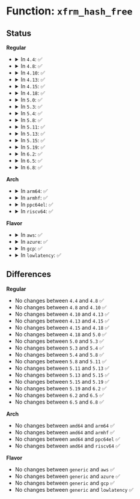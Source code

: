 # Function: <code>xfrm_hash_free</code>

## Status
<b>Regular</b>
<ul>
<li>
<details>
<summary>In <code>4.4</code>: ✅</summary>

```c
void xfrm_hash_free(struct hlist_head *n, unsigned int sz);
```

**Collision:** Unique Global

**Inline:** No

**Transformation:** False

**Instances:**

```
In net/xfrm/xfrm_hash.c (ffffffff817bb590)
Location: net/xfrm/xfrm_hash.c:31
Inline: False
Direct callers:
  - net/xfrm/xfrm_policy.c:xfrm_hash_resize
  - net/xfrm/xfrm_policy.c:xfrm_hash_resize
  - net/xfrm/xfrm_policy.c:xfrm_policy_fini
  - net/xfrm/xfrm_policy.c:xfrm_policy_fini
  - net/xfrm/xfrm_state.c:xfrm_hash_resize
  - net/xfrm/xfrm_state.c:xfrm_hash_resize
  - net/xfrm/xfrm_state.c:xfrm_hash_resize
  - net/xfrm/xfrm_state.c:xfrm_hash_resize
  - net/xfrm/xfrm_state.c:xfrm_hash_resize
  - net/xfrm/xfrm_state.c:xfrm_hash_resize
  - net/xfrm/xfrm_state.c:xfrm_state_init
  - net/xfrm/xfrm_state.c:xfrm_state_init
  - net/xfrm/xfrm_state.c:xfrm_state_fini
  - net/xfrm/xfrm_state.c:xfrm_state_fini
  - net/xfrm/xfrm_state.c:xfrm_state_fini
  - net/xfrm/xfrm_state.c:xfrm_state_fini
```
**Symbols:**

```
ffffffff817bb590-ffffffff817bb5d6: xfrm_hash_free (STB_GLOBAL)
```
</details>
</li>
<li>
<details>
<summary>In <code>4.8</code>: ✅</summary>

```c
void xfrm_hash_free(struct hlist_head *n, unsigned int sz);
```

**Collision:** Unique Global

**Inline:** No

**Transformation:** False

**Instances:**

```
In net/xfrm/xfrm_hash.c (ffffffff818284b0)
Location: net/xfrm/xfrm_hash.c:31
Inline: False
Direct callers:
  - net/xfrm/xfrm_policy.c:xfrm_policy_fini
  - net/xfrm/xfrm_policy.c:xfrm_policy_fini
  - net/xfrm/xfrm_policy.c:xfrm_hash_resize
  - net/xfrm/xfrm_policy.c:xfrm_hash_resize
  - net/xfrm/xfrm_state.c:xfrm_state_fini
  - net/xfrm/xfrm_state.c:xfrm_state_fini
  - net/xfrm/xfrm_state.c:xfrm_state_fini
  - net/xfrm/xfrm_state.c:xfrm_state_fini
  - net/xfrm/xfrm_state.c:xfrm_state_init
  - net/xfrm/xfrm_state.c:xfrm_state_init
  - net/xfrm/xfrm_state.c:xfrm_hash_resize
  - net/xfrm/xfrm_state.c:xfrm_hash_resize
  - net/xfrm/xfrm_state.c:xfrm_hash_resize
  - net/xfrm/xfrm_state.c:xfrm_hash_resize
  - net/xfrm/xfrm_state.c:xfrm_hash_resize
  - net/xfrm/xfrm_state.c:xfrm_hash_resize
```
**Symbols:**

```
ffffffff818284b0-ffffffff818284f6: xfrm_hash_free (STB_GLOBAL)
```
</details>
</li>
<li>
<details>
<summary>In <code>4.10</code>: ✅</summary>

```c
void xfrm_hash_free(struct hlist_head *n, unsigned int sz);
```

**Collision:** Unique Global

**Inline:** No

**Transformation:** False

**Instances:**

```
In net/xfrm/xfrm_hash.c (ffffffff81859e90)
Location: net/xfrm/xfrm_hash.c:31
Inline: False
Direct callers:
  - net/xfrm/xfrm_policy.c:xfrm_policy_fini
  - net/xfrm/xfrm_policy.c:xfrm_policy_fini
  - net/xfrm/xfrm_policy.c:xfrm_hash_resize
  - net/xfrm/xfrm_policy.c:xfrm_hash_resize
  - net/xfrm/xfrm_state.c:xfrm_state_fini
  - net/xfrm/xfrm_state.c:xfrm_state_fini
  - net/xfrm/xfrm_state.c:xfrm_state_fini
  - net/xfrm/xfrm_state.c:xfrm_state_fini
  - net/xfrm/xfrm_state.c:xfrm_state_init
  - net/xfrm/xfrm_state.c:xfrm_state_init
  - net/xfrm/xfrm_state.c:xfrm_hash_resize
  - net/xfrm/xfrm_state.c:xfrm_hash_resize
  - net/xfrm/xfrm_state.c:xfrm_hash_resize
  - net/xfrm/xfrm_state.c:xfrm_hash_resize
  - net/xfrm/xfrm_state.c:xfrm_hash_resize
  - net/xfrm/xfrm_state.c:xfrm_hash_resize
```
**Symbols:**

```
ffffffff81859e90-ffffffff81859ed6: xfrm_hash_free (STB_GLOBAL)
```
</details>
</li>
<li>
<details>
<summary>In <code>4.13</code>: ✅</summary>

```c
void xfrm_hash_free(struct hlist_head *n, unsigned int sz);
```

**Collision:** Unique Global

**Inline:** No

**Transformation:** False

**Instances:**

```
In net/xfrm/xfrm_hash.c (ffffffff8187dc40)
Location: net/xfrm/xfrm_hash.c:31
Inline: False
Direct callers:
  - net/xfrm/xfrm_policy.c:xfrm_policy_fini
  - net/xfrm/xfrm_policy.c:xfrm_policy_fini
  - net/xfrm/xfrm_policy.c:xfrm_policy_fini
  - net/xfrm/xfrm_policy.c:xfrm_hash_resize
  - net/xfrm/xfrm_policy.c:xfrm_hash_resize
  - net/xfrm/xfrm_state.c:xfrm_state_fini
  - net/xfrm/xfrm_state.c:xfrm_state_fini
  - net/xfrm/xfrm_state.c:xfrm_state_fini
  - net/xfrm/xfrm_state.c:xfrm_state_fini
  - net/xfrm/xfrm_state.c:xfrm_state_init
  - net/xfrm/xfrm_state.c:xfrm_state_init
  - net/xfrm/xfrm_state.c:xfrm_hash_resize
  - net/xfrm/xfrm_state.c:xfrm_hash_resize
  - net/xfrm/xfrm_state.c:xfrm_hash_resize
  - net/xfrm/xfrm_state.c:xfrm_hash_resize
  - net/xfrm/xfrm_state.c:xfrm_hash_resize
  - net/xfrm/xfrm_state.c:xfrm_hash_resize
```
**Symbols:**

```
ffffffff8187dc40-ffffffff8187dc86: xfrm_hash_free (STB_GLOBAL)
```
</details>
</li>
<li>
<details>
<summary>In <code>4.15</code>: ✅</summary>

```c
void xfrm_hash_free(struct hlist_head *n, unsigned int sz);
```

**Collision:** Unique Global

**Inline:** No

**Transformation:** False

**Instances:**

```
In net/xfrm/xfrm_hash.c (ffffffff818fea10)
Location: net/xfrm/xfrm_hash.c:32
Inline: False
Direct callers:
  - net/xfrm/xfrm_policy.c:xfrm_policy_fini
  - net/xfrm/xfrm_policy.c:xfrm_policy_fini
  - net/xfrm/xfrm_policy.c:xfrm_policy_fini
  - net/xfrm/xfrm_policy.c:xfrm_hash_resize
  - net/xfrm/xfrm_policy.c:xfrm_hash_resize
  - net/xfrm/xfrm_state.c:xfrm_state_fini
  - net/xfrm/xfrm_state.c:xfrm_state_fini
  - net/xfrm/xfrm_state.c:xfrm_state_fini
  - net/xfrm/xfrm_state.c:xfrm_state_fini
  - net/xfrm/xfrm_state.c:xfrm_state_init
  - net/xfrm/xfrm_state.c:xfrm_state_init
  - net/xfrm/xfrm_state.c:xfrm_hash_resize
  - net/xfrm/xfrm_state.c:xfrm_hash_resize
  - net/xfrm/xfrm_state.c:xfrm_hash_resize
  - net/xfrm/xfrm_state.c:xfrm_hash_resize
  - net/xfrm/xfrm_state.c:xfrm_hash_resize
  - net/xfrm/xfrm_state.c:xfrm_hash_resize
```
**Symbols:**

```
ffffffff818fea10-ffffffff818fea56: xfrm_hash_free (STB_GLOBAL)
```
</details>
</li>
<li>
<details>
<summary>In <code>4.18</code>: ✅</summary>

```c
void xfrm_hash_free(struct hlist_head *n, unsigned int sz);
```

**Collision:** Unique Global

**Inline:** No

**Transformation:** False

**Instances:**

```
In net/xfrm/xfrm_hash.c (ffffffff819554f0)
Location: net/xfrm/xfrm_hash.c:32
Inline: False
Direct callers:
  - net/xfrm/xfrm_policy.c:xfrm_policy_fini
  - net/xfrm/xfrm_policy.c:xfrm_policy_fini
  - net/xfrm/xfrm_policy.c:xfrm_policy_fini
  - net/xfrm/xfrm_policy.c:xfrm_hash_resize
  - net/xfrm/xfrm_policy.c:xfrm_hash_resize
  - net/xfrm/xfrm_state.c:xfrm_state_fini
  - net/xfrm/xfrm_state.c:xfrm_state_fini
  - net/xfrm/xfrm_state.c:xfrm_state_fini
  - net/xfrm/xfrm_state.c:xfrm_state_init
  - net/xfrm/xfrm_state.c:xfrm_state_init
  - net/xfrm/xfrm_state.c:xfrm_hash_resize
  - net/xfrm/xfrm_state.c:xfrm_hash_resize
  - net/xfrm/xfrm_state.c:xfrm_hash_resize
  - net/xfrm/xfrm_state.c:xfrm_hash_resize
  - net/xfrm/xfrm_state.c:xfrm_hash_resize
  - net/xfrm/xfrm_state.c:xfrm_hash_resize
```
**Symbols:**

```
ffffffff819554f0-ffffffff81955536: xfrm_hash_free (STB_GLOBAL)
```
</details>
</li>
<li>
<details>
<summary>In <code>5.0</code>: ✅</summary>

```c
void xfrm_hash_free(struct hlist_head *n, unsigned int sz);
```

**Collision:** Unique Global

**Inline:** No

**Transformation:** False

**Instances:**

```
In net/xfrm/xfrm_hash.c (ffffffff8198a100)
Location: net/xfrm/xfrm_hash.c:32
Inline: False
Direct callers:
  - net/xfrm/xfrm_policy.c:xfrm_policy_fini
  - net/xfrm/xfrm_policy.c:xfrm_policy_fini
  - net/xfrm/xfrm_policy.c:xfrm_hash_resize
  - net/xfrm/xfrm_policy.c:xfrm_hash_resize
  - net/xfrm/xfrm_state.c:xfrm_state_fini
  - net/xfrm/xfrm_state.c:xfrm_state_fini
  - net/xfrm/xfrm_state.c:xfrm_state_fini
  - net/xfrm/xfrm_state.c:xfrm_state_init
  - net/xfrm/xfrm_state.c:xfrm_state_init
  - net/xfrm/xfrm_state.c:xfrm_hash_resize
  - net/xfrm/xfrm_state.c:xfrm_hash_resize
  - net/xfrm/xfrm_state.c:xfrm_hash_resize
  - net/xfrm/xfrm_state.c:xfrm_hash_resize
  - net/xfrm/xfrm_state.c:xfrm_hash_resize
  - net/xfrm/xfrm_state.c:xfrm_hash_resize
```
**Symbols:**

```
ffffffff8198a100-ffffffff8198a146: xfrm_hash_free (STB_GLOBAL)
```
</details>
</li>
<li>
<details>
<summary>In <code>5.3</code>: ✅</summary>

```c
void xfrm_hash_free(struct hlist_head *n, unsigned int sz);
```

**Collision:** Unique Global

**Inline:** No

**Transformation:** False

**Instances:**

```
In net/xfrm/xfrm_hash.c (ffffffff819f44a0)
Location: net/xfrm/xfrm_hash.c:32
Inline: False
Direct callers:
  - net/xfrm/xfrm_policy.c:xfrm_policy_fini
  - net/xfrm/xfrm_policy.c:xfrm_policy_fini
  - net/xfrm/xfrm_policy.c:xfrm_hash_resize
  - net/xfrm/xfrm_policy.c:xfrm_hash_resize
  - net/xfrm/xfrm_state.c:xfrm_state_fini
  - net/xfrm/xfrm_state.c:xfrm_state_fini
  - net/xfrm/xfrm_state.c:xfrm_state_fini
  - net/xfrm/xfrm_state.c:xfrm_state_init
  - net/xfrm/xfrm_state.c:xfrm_state_init
  - net/xfrm/xfrm_state.c:xfrm_hash_resize
  - net/xfrm/xfrm_state.c:xfrm_hash_resize
  - net/xfrm/xfrm_state.c:xfrm_hash_resize
  - net/xfrm/xfrm_state.c:xfrm_hash_resize
  - net/xfrm/xfrm_state.c:xfrm_hash_resize
  - net/xfrm/xfrm_state.c:xfrm_hash_resize
```
**Symbols:**

```
ffffffff819f44a0-ffffffff819f44e6: xfrm_hash_free (STB_GLOBAL)
```
</details>
</li>
<li>
<details>
<summary>In <code>5.4</code>: ✅</summary>

```c
void xfrm_hash_free(struct hlist_head *n, unsigned int sz);
```

**Collision:** Unique Global

**Inline:** No

**Transformation:** False

**Instances:**

```
In net/xfrm/xfrm_hash.c (ffffffff81a2b140)
Location: net/xfrm/xfrm_hash.c:32
Inline: False
Direct callers:
  - net/xfrm/xfrm_policy.c:xfrm_policy_fini
  - net/xfrm/xfrm_policy.c:xfrm_policy_fini
  - net/xfrm/xfrm_policy.c:xfrm_hash_resize
  - net/xfrm/xfrm_policy.c:xfrm_hash_resize
  - net/xfrm/xfrm_state.c:xfrm_state_fini
  - net/xfrm/xfrm_state.c:xfrm_state_fini
  - net/xfrm/xfrm_state.c:xfrm_state_fini
  - net/xfrm/xfrm_state.c:xfrm_state_fini
  - net/xfrm/xfrm_state.c:xfrm_state_init
  - net/xfrm/xfrm_state.c:xfrm_state_init
  - net/xfrm/xfrm_state.c:xfrm_hash_resize
  - net/xfrm/xfrm_state.c:xfrm_hash_resize
  - net/xfrm/xfrm_state.c:xfrm_hash_resize
  - net/xfrm/xfrm_state.c:xfrm_hash_resize
  - net/xfrm/xfrm_state.c:xfrm_hash_resize
  - net/xfrm/xfrm_state.c:xfrm_hash_resize
```
**Symbols:**

```
ffffffff81a2b140-ffffffff81a2b186: xfrm_hash_free (STB_GLOBAL)
```
</details>
</li>
<li>
<details>
<summary>In <code>5.8</code>: ✅</summary>

```c
void xfrm_hash_free(struct hlist_head *n, unsigned int sz);
```

**Collision:** Unique Global

**Inline:** No

**Transformation:** False

**Instances:**

```
In net/xfrm/xfrm_hash.c (ffffffff81b1d420)
Location: net/xfrm/xfrm_hash.c:32
Inline: False
Direct callers:
  - net/xfrm/xfrm_policy.c:xfrm_policy_fini
  - net/xfrm/xfrm_policy.c:xfrm_policy_fini
  - net/xfrm/xfrm_policy.c:xfrm_policy_init
  - net/xfrm/xfrm_policy.c:xfrm_policy_init
  - net/xfrm/xfrm_policy.c:xfrm_bydst_resize
  - net/xfrm/xfrm_state.c:xfrm_state_fini
  - net/xfrm/xfrm_state.c:xfrm_state_fini
  - net/xfrm/xfrm_state.c:xfrm_state_fini
  - net/xfrm/xfrm_state.c:xfrm_state_fini
  - net/xfrm/xfrm_state.c:xfrm_state_init
  - net/xfrm/xfrm_state.c:xfrm_state_init
  - net/xfrm/xfrm_state.c:xfrm_hash_resize
  - net/xfrm/xfrm_state.c:xfrm_hash_resize
  - net/xfrm/xfrm_state.c:xfrm_hash_resize
  - net/xfrm/xfrm_state.c:xfrm_hash_resize
  - net/xfrm/xfrm_state.c:xfrm_hash_resize
  - net/xfrm/xfrm_state.c:xfrm_hash_resize
```
**Symbols:**

```
ffffffff81b1d420-ffffffff81b1d46d: xfrm_hash_free (STB_GLOBAL)
```
</details>
</li>
<li>
<details>
<summary>In <code>5.11</code>: ✅</summary>

```c
void xfrm_hash_free(struct hlist_head *n, unsigned int sz);
```

**Collision:** Unique Global

**Inline:** No

**Transformation:** False

**Instances:**

```
In net/xfrm/xfrm_hash.c (ffffffff81b2bc50)
Location: net/xfrm/xfrm_hash.c:32
Inline: False
Direct callers:
  - net/xfrm/xfrm_policy.c:xfrm_policy_fini
  - net/xfrm/xfrm_policy.c:xfrm_policy_fini
  - net/xfrm/xfrm_policy.c:xfrm_policy_init
  - net/xfrm/xfrm_policy.c:xfrm_policy_init
  - net/xfrm/xfrm_policy.c:xfrm_bydst_resize
  - net/xfrm/xfrm_state.c:xfrm_state_fini
  - net/xfrm/xfrm_state.c:xfrm_state_fini
  - net/xfrm/xfrm_state.c:xfrm_state_fini
  - net/xfrm/xfrm_state.c:xfrm_state_fini
  - net/xfrm/xfrm_state.c:xfrm_state_init
  - net/xfrm/xfrm_state.c:xfrm_state_init
  - net/xfrm/xfrm_state.c:xfrm_hash_resize
  - net/xfrm/xfrm_state.c:xfrm_hash_resize
  - net/xfrm/xfrm_state.c:xfrm_hash_resize
  - net/xfrm/xfrm_state.c:xfrm_hash_resize
  - net/xfrm/xfrm_state.c:xfrm_hash_resize
  - net/xfrm/xfrm_state.c:xfrm_hash_resize
```
**Symbols:**

```
ffffffff81b2bc50-ffffffff81b2bc96: xfrm_hash_free (STB_GLOBAL)
```
</details>
</li>
<li>
<details>
<summary>In <code>5.13</code>: ✅</summary>

```c
void xfrm_hash_free(struct hlist_head *n, unsigned int sz);
```

**Collision:** Unique Global

**Inline:** No

**Transformation:** False

**Instances:**

```
In net/xfrm/xfrm_hash.c (ffffffff81b198c0)
Location: net/xfrm/xfrm_hash.c:32
Inline: False
Direct callers:
  - net/xfrm/xfrm_policy.c:xfrm_policy_fini
  - net/xfrm/xfrm_policy.c:xfrm_policy_fini
  - net/xfrm/xfrm_policy.c:xfrm_policy_init
  - net/xfrm/xfrm_policy.c:xfrm_policy_init
  - net/xfrm/xfrm_policy.c:xfrm_hash_resize
  - net/xfrm/xfrm_policy.c:xfrm_hash_resize
  - net/xfrm/xfrm_state.c:xfrm_state_fini
  - net/xfrm/xfrm_state.c:xfrm_state_fini
  - net/xfrm/xfrm_state.c:xfrm_state_fini
  - net/xfrm/xfrm_state.c:xfrm_state_fini
  - net/xfrm/xfrm_state.c:xfrm_state_init
  - net/xfrm/xfrm_state.c:xfrm_state_init
  - net/xfrm/xfrm_state.c:xfrm_hash_resize
  - net/xfrm/xfrm_state.c:xfrm_hash_resize
  - net/xfrm/xfrm_state.c:xfrm_hash_resize
  - net/xfrm/xfrm_state.c:xfrm_hash_resize
  - net/xfrm/xfrm_state.c:xfrm_hash_resize
  - net/xfrm/xfrm_state.c:xfrm_hash_resize
```
**Symbols:**

```
ffffffff81b198c0-ffffffff81b19906: xfrm_hash_free (STB_GLOBAL)
```
</details>
</li>
<li>
<details>
<summary>In <code>5.15</code>: ✅</summary>

```c
void xfrm_hash_free(struct hlist_head *n, unsigned int sz);
```

**Collision:** Unique Global

**Inline:** No

**Transformation:** False

**Instances:**

```
In net/xfrm/xfrm_hash.c (ffffffff81bddd20)
Location: net/xfrm/xfrm_hash.c:32
Inline: False
Direct callers:
  - net/xfrm/xfrm_policy.c:xfrm_policy_fini
  - net/xfrm/xfrm_policy.c:xfrm_policy_fini
  - net/xfrm/xfrm_policy.c:xfrm_hash_resize
  - net/xfrm/xfrm_policy.c:xfrm_hash_resize
  - net/xfrm/xfrm_state.c:xfrm_state_fini
  - net/xfrm/xfrm_state.c:xfrm_state_fini
  - net/xfrm/xfrm_state.c:xfrm_state_fini
  - net/xfrm/xfrm_state.c:xfrm_state_fini
  - net/xfrm/xfrm_state.c:xfrm_state_fini
  - net/xfrm/xfrm_state.c:xfrm_state_init
  - net/xfrm/xfrm_state.c:xfrm_state_init
  - net/xfrm/xfrm_state.c:xfrm_state_init
  - net/xfrm/xfrm_state.c:xfrm_hash_resize
  - net/xfrm/xfrm_state.c:xfrm_hash_resize
  - net/xfrm/xfrm_state.c:xfrm_hash_resize
  - net/xfrm/xfrm_state.c:xfrm_hash_resize
  - net/xfrm/xfrm_state.c:xfrm_hash_resize
  - net/xfrm/xfrm_state.c:xfrm_hash_resize
  - net/xfrm/xfrm_state.c:xfrm_hash_resize
  - net/xfrm/xfrm_state.c:xfrm_hash_resize
  - net/xfrm/xfrm_state.c:xfrm_hash_resize
  - net/xfrm/xfrm_state.c:xfrm_hash_resize
```
**Symbols:**

```
ffffffff81bddd20-ffffffff81bddd66: xfrm_hash_free (STB_GLOBAL)
```
</details>
</li>
<li>
<details>
<summary>In <code>5.19</code>: ✅</summary>

```c
void xfrm_hash_free(struct hlist_head *n, unsigned int sz);
```

**Collision:** Unique Global

**Inline:** No

**Transformation:** False

**Instances:**

```
In net/xfrm/xfrm_hash.c (ffffffff81d74a80)
Location: net/xfrm/xfrm_hash.c:32
Inline: False
Direct callers:
  - net/xfrm/xfrm_policy.c:xfrm_policy_fini
  - net/xfrm/xfrm_policy.c:xfrm_policy_fini
  - net/xfrm/xfrm_policy.c:xfrm_hash_resize
  - net/xfrm/xfrm_policy.c:xfrm_hash_resize
  - net/xfrm/xfrm_state.c:xfrm_state_fini
  - net/xfrm/xfrm_state.c:xfrm_state_fini
  - net/xfrm/xfrm_state.c:xfrm_state_fini
  - net/xfrm/xfrm_state.c:xfrm_state_fini
  - net/xfrm/xfrm_state.c:xfrm_state_fini
  - net/xfrm/xfrm_state.c:xfrm_state_init
  - net/xfrm/xfrm_state.c:xfrm_state_init
  - net/xfrm/xfrm_state.c:xfrm_state_init
  - net/xfrm/xfrm_state.c:xfrm_hash_resize
  - net/xfrm/xfrm_state.c:xfrm_hash_resize
  - net/xfrm/xfrm_state.c:xfrm_hash_resize
  - net/xfrm/xfrm_state.c:xfrm_hash_resize
  - net/xfrm/xfrm_state.c:xfrm_hash_resize
  - net/xfrm/xfrm_state.c:xfrm_hash_resize
  - net/xfrm/xfrm_state.c:xfrm_hash_resize
  - net/xfrm/xfrm_state.c:xfrm_hash_resize
  - net/xfrm/xfrm_state.c:xfrm_hash_resize
  - net/xfrm/xfrm_state.c:xfrm_hash_resize
```
**Symbols:**

```
ffffffff81d74a80-ffffffff81d74ae4: xfrm_hash_free (STB_GLOBAL)
```
</details>
</li>
<li>
<details>
<summary>In <code>6.2</code>: ✅</summary>

```c
void xfrm_hash_free(struct hlist_head *n, unsigned int sz);
```

**Collision:** Unique Global

**Inline:** No

**Transformation:** False

**Instances:**

```
In net/xfrm/xfrm_hash.c (ffffffff81f410e0)
Location: net/xfrm/xfrm_hash.c:32
Inline: False
Direct callers:
  - net/xfrm/xfrm_policy.c:xfrm_policy_fini
  - net/xfrm/xfrm_policy.c:xfrm_policy_fini
  - net/xfrm/xfrm_policy.c:xfrm_hash_resize
  - net/xfrm/xfrm_policy.c:xfrm_hash_resize
  - net/xfrm/xfrm_state.c:xfrm_state_fini
  - net/xfrm/xfrm_state.c:xfrm_state_fini
  - net/xfrm/xfrm_state.c:xfrm_state_fini
  - net/xfrm/xfrm_state.c:xfrm_state_fini
  - net/xfrm/xfrm_state.c:xfrm_state_fini
  - net/xfrm/xfrm_state.c:xfrm_state_init
  - net/xfrm/xfrm_state.c:xfrm_state_init
  - net/xfrm/xfrm_state.c:xfrm_state_init
  - net/xfrm/xfrm_state.c:xfrm_hash_resize
  - net/xfrm/xfrm_state.c:xfrm_hash_resize
  - net/xfrm/xfrm_state.c:xfrm_hash_resize
  - net/xfrm/xfrm_state.c:xfrm_hash_resize
  - net/xfrm/xfrm_state.c:xfrm_hash_resize
  - net/xfrm/xfrm_state.c:xfrm_hash_resize
  - net/xfrm/xfrm_state.c:xfrm_hash_resize
  - net/xfrm/xfrm_state.c:xfrm_hash_resize
  - net/xfrm/xfrm_state.c:xfrm_hash_resize
  - net/xfrm/xfrm_state.c:xfrm_hash_resize
```
**Symbols:**

```
ffffffff81f410e0-ffffffff81f41144: xfrm_hash_free (STB_GLOBAL)
```
</details>
</li>
<li>
<details>
<summary>In <code>6.5</code>: ✅</summary>

```c
void xfrm_hash_free(struct hlist_head *n, unsigned int sz);
```

**Collision:** Unique Global

**Inline:** No

**Transformation:** False

**Instances:**

```
In net/xfrm/xfrm_hash.c (ffffffff81fa0970)
Location: net/xfrm/xfrm_hash.c:32
Inline: False
Direct callers:
  - net/xfrm/xfrm_policy.c:xfrm_policy_fini
  - net/xfrm/xfrm_policy.c:xfrm_policy_fini
  - net/xfrm/xfrm_policy.c:xfrm_hash_resize
  - net/xfrm/xfrm_policy.c:xfrm_hash_resize
  - net/xfrm/xfrm_state.c:xfrm_state_fini
  - net/xfrm/xfrm_state.c:xfrm_state_fini
  - net/xfrm/xfrm_state.c:xfrm_state_fini
  - net/xfrm/xfrm_state.c:xfrm_state_fini
  - net/xfrm/xfrm_state.c:xfrm_state_fini
  - net/xfrm/xfrm_state.c:xfrm_state_init
  - net/xfrm/xfrm_state.c:xfrm_state_init
  - net/xfrm/xfrm_state.c:xfrm_state_init
  - net/xfrm/xfrm_state.c:xfrm_hash_resize
  - net/xfrm/xfrm_state.c:xfrm_hash_resize
  - net/xfrm/xfrm_state.c:xfrm_hash_resize
  - net/xfrm/xfrm_state.c:xfrm_hash_resize
  - net/xfrm/xfrm_state.c:xfrm_hash_resize
  - net/xfrm/xfrm_state.c:xfrm_hash_resize
  - net/xfrm/xfrm_state.c:xfrm_hash_resize
  - net/xfrm/xfrm_state.c:xfrm_hash_resize
  - net/xfrm/xfrm_state.c:xfrm_hash_resize
  - net/xfrm/xfrm_state.c:xfrm_hash_resize
```
**Symbols:**

```
ffffffff81fa0970-ffffffff81fa09d4: xfrm_hash_free (STB_GLOBAL)
```
</details>
</li>
<li>
<details>
<summary>In <code>6.8</code>: ✅</summary>

```c
void xfrm_hash_free(struct hlist_head *n, unsigned int sz);
```

**Collision:** Unique Global

**Inline:** No

**Transformation:** False

**Instances:**

```
In net/xfrm/xfrm_hash.c (ffffffff8206dcd0)
Location: net/xfrm/xfrm_hash.c:32
Inline: False
Direct callers:
  - net/xfrm/xfrm_policy.c:xfrm_policy_fini
  - net/xfrm/xfrm_policy.c:xfrm_policy_fini
  - net/xfrm/xfrm_policy.c:xfrm_hash_resize
  - net/xfrm/xfrm_policy.c:xfrm_hash_resize
  - net/xfrm/xfrm_state.c:xfrm_state_fini
  - net/xfrm/xfrm_state.c:xfrm_state_fini
  - net/xfrm/xfrm_state.c:xfrm_state_fini
  - net/xfrm/xfrm_state.c:xfrm_state_fini
  - net/xfrm/xfrm_state.c:xfrm_state_fini
  - net/xfrm/xfrm_state.c:xfrm_state_init
  - net/xfrm/xfrm_state.c:xfrm_state_init
  - net/xfrm/xfrm_state.c:xfrm_state_init
  - net/xfrm/xfrm_state.c:xfrm_hash_resize
  - net/xfrm/xfrm_state.c:xfrm_hash_resize
  - net/xfrm/xfrm_state.c:xfrm_hash_resize
  - net/xfrm/xfrm_state.c:xfrm_hash_resize
  - net/xfrm/xfrm_state.c:xfrm_hash_resize
  - net/xfrm/xfrm_state.c:xfrm_hash_resize
  - net/xfrm/xfrm_state.c:xfrm_hash_resize
  - net/xfrm/xfrm_state.c:xfrm_hash_resize
  - net/xfrm/xfrm_state.c:xfrm_hash_resize
  - net/xfrm/xfrm_state.c:xfrm_hash_resize
```
**Symbols:**

```
ffffffff8206dcd0-ffffffff8206dd34: xfrm_hash_free (STB_GLOBAL)
```
</details>
</li>
</ul>
<b>Arch</b>
<ul>
<li>
<details>
<summary>In <code>arm64</code>: ✅</summary>

```c
void xfrm_hash_free(struct hlist_head *n, unsigned int sz);
```

**Collision:** Unique Global

**Inline:** No

**Transformation:** False

**Instances:**

```
In net/xfrm/xfrm_hash.c (ffff800010ce9980)
Location: net/xfrm/xfrm_hash.c:32
Inline: False
Direct callers:
  - net/xfrm/xfrm_policy.c:xfrm_policy_fini
  - net/xfrm/xfrm_policy.c:xfrm_policy_fini
  - net/xfrm/xfrm_policy.c:xfrm_hash_resize
  - net/xfrm/xfrm_policy.c:xfrm_hash_resize
  - net/xfrm/xfrm_state.c:xfrm_state_fini
  - net/xfrm/xfrm_state.c:xfrm_state_fini
  - net/xfrm/xfrm_state.c:xfrm_state_fini
  - net/xfrm/xfrm_state.c:xfrm_state_fini
  - net/xfrm/xfrm_state.c:xfrm_state_fini
  - net/xfrm/xfrm_state.c:xfrm_state_fini
  - net/xfrm/xfrm_state.c:xfrm_state_init
  - net/xfrm/xfrm_state.c:xfrm_state_init
  - net/xfrm/xfrm_state.c:xfrm_hash_resize
  - net/xfrm/xfrm_state.c:xfrm_hash_resize
  - net/xfrm/xfrm_state.c:xfrm_hash_resize
  - net/xfrm/xfrm_state.c:xfrm_hash_resize
  - net/xfrm/xfrm_state.c:xfrm_hash_resize
  - net/xfrm/xfrm_state.c:xfrm_hash_resize
```
**Symbols:**

```
ffff800010ce9980-ffff800010ce9a08: xfrm_hash_free (STB_GLOBAL)
```
</details>
</li>
<li>
<details>
<summary>In <code>armhf</code>: ✅</summary>

```c
void xfrm_hash_free(struct hlist_head *n, unsigned int sz);
```

**Collision:** Unique Global

**Inline:** No

**Transformation:** False

**Instances:**

```
In net/xfrm/xfrm_hash.c (c0df1ac0)
Location: net/xfrm/xfrm_hash.c:32
Inline: False
Direct callers:
  - net/xfrm/xfrm_policy.c:xfrm_policy_fini
  - net/xfrm/xfrm_policy.c:xfrm_policy_fini
  - net/xfrm/xfrm_policy.c:xfrm_hash_resize
  - net/xfrm/xfrm_policy.c:xfrm_hash_resize
  - net/xfrm/xfrm_state.c:xfrm_state_fini
  - net/xfrm/xfrm_state.c:xfrm_state_fini
  - net/xfrm/xfrm_state.c:xfrm_state_fini
  - net/xfrm/xfrm_state.c:xfrm_state_init
  - net/xfrm/xfrm_state.c:xfrm_state_init
  - net/xfrm/xfrm_state.c:xfrm_hash_resize
  - net/xfrm/xfrm_state.c:xfrm_hash_resize
  - net/xfrm/xfrm_state.c:xfrm_hash_resize
  - net/xfrm/xfrm_state.c:xfrm_hash_resize
  - net/xfrm/xfrm_state.c:xfrm_hash_resize
  - net/xfrm/xfrm_state.c:xfrm_hash_resize
```
**Symbols:**

```
c0df1ac0-c0df1afc: xfrm_hash_free (STB_GLOBAL)
```
</details>
</li>
<li>
<details>
<summary>In <code>ppc64el</code>: ✅</summary>

```c
void xfrm_hash_free(struct hlist_head *n, unsigned int sz);
```

**Collision:** Unique Global

**Inline:** No

**Transformation:** False

**Instances:**

```
In net/xfrm/xfrm_hash.c (c000000000e0d290)
Location: net/xfrm/xfrm_hash.c:32
Inline: False
Direct callers:
  - net/xfrm/xfrm_policy.c:xfrm_policy_fini
  - net/xfrm/xfrm_policy.c:xfrm_policy_fini
  - net/xfrm/xfrm_policy.c:xfrm_hash_resize
  - net/xfrm/xfrm_policy.c:xfrm_bydst_resize
  - net/xfrm/xfrm_state.c:xfrm_state_fini
  - net/xfrm/xfrm_state.c:xfrm_state_fini
  - net/xfrm/xfrm_state.c:xfrm_state_fini
  - net/xfrm/xfrm_state.c:xfrm_state_init
  - net/xfrm/xfrm_state.c:xfrm_state_init
  - net/xfrm/xfrm_state.c:xfrm_hash_resize
  - net/xfrm/xfrm_state.c:xfrm_hash_resize
  - net/xfrm/xfrm_state.c:xfrm_hash_resize
  - net/xfrm/xfrm_state.c:xfrm_hash_resize
  - net/xfrm/xfrm_state.c:xfrm_hash_resize
  - net/xfrm/xfrm_state.c:xfrm_hash_resize
```
**Symbols:**

```
c000000000e0d290-c000000000e0d338: xfrm_hash_free (STB_GLOBAL)
```
</details>
</li>
<li>
<details>
<summary>In <code>riscv64</code>: ✅</summary>

```c
void xfrm_hash_free(struct hlist_head *n, unsigned int sz);
```

**Collision:** Unique Global

**Inline:** No

**Transformation:** False

**Instances:**

```
In net/xfrm/xfrm_hash.c (ffffffe00083782a)
Location: net/xfrm/xfrm_hash.c:32
Inline: False
Direct callers:
  - net/xfrm/xfrm_policy.c:xfrm_policy_fini
  - net/xfrm/xfrm_policy.c:xfrm_policy_fini
  - net/xfrm/xfrm_policy.c:xfrm_hash_resize
  - net/xfrm/xfrm_policy.c:xfrm_hash_resize
  - net/xfrm/xfrm_state.c:xfrm_state_fini
  - net/xfrm/xfrm_state.c:xfrm_state_fini
  - net/xfrm/xfrm_state.c:xfrm_state_fini
  - net/xfrm/xfrm_state.c:xfrm_state_fini
  - net/xfrm/xfrm_state.c:xfrm_state_fini
  - net/xfrm/xfrm_state.c:xfrm_state_init
  - net/xfrm/xfrm_state.c:xfrm_state_init
  - net/xfrm/xfrm_state.c:xfrm_hash_resize
  - net/xfrm/xfrm_state.c:xfrm_hash_resize
  - net/xfrm/xfrm_state.c:xfrm_hash_resize
  - net/xfrm/xfrm_state.c:xfrm_hash_resize
  - net/xfrm/xfrm_state.c:xfrm_hash_resize
  - net/xfrm/xfrm_state.c:xfrm_hash_resize
```
**Symbols:**

```
ffffffe00083782a-ffffffe0008378bc: xfrm_hash_free (STB_GLOBAL)
```
</details>
</li>
</ul>
<b>Flavor</b>
<ul>
<li>
<details>
<summary>In <code>aws</code>: ✅</summary>

```c
void xfrm_hash_free(struct hlist_head *n, unsigned int sz);
```

**Collision:** Unique Global

**Inline:** No

**Transformation:** False

**Instances:**

```
In net/xfrm/xfrm_hash.c (ffffffff819ca7d0)
Location: net/xfrm/xfrm_hash.c:32
Inline: False
Direct callers:
  - net/xfrm/xfrm_policy.c:xfrm_policy_fini
  - net/xfrm/xfrm_policy.c:xfrm_policy_fini
  - net/xfrm/xfrm_policy.c:xfrm_hash_resize
  - net/xfrm/xfrm_policy.c:xfrm_hash_resize
  - net/xfrm/xfrm_state.c:xfrm_state_fini
  - net/xfrm/xfrm_state.c:xfrm_state_fini
  - net/xfrm/xfrm_state.c:xfrm_state_fini
  - net/xfrm/xfrm_state.c:xfrm_state_fini
  - net/xfrm/xfrm_state.c:xfrm_state_init
  - net/xfrm/xfrm_state.c:xfrm_state_init
  - net/xfrm/xfrm_state.c:xfrm_hash_resize
  - net/xfrm/xfrm_state.c:xfrm_hash_resize
  - net/xfrm/xfrm_state.c:xfrm_hash_resize
  - net/xfrm/xfrm_state.c:xfrm_hash_resize
  - net/xfrm/xfrm_state.c:xfrm_hash_resize
  - net/xfrm/xfrm_state.c:xfrm_hash_resize
```
**Symbols:**

```
ffffffff819ca7d0-ffffffff819ca816: xfrm_hash_free (STB_GLOBAL)
```
</details>
</li>
<li>
<details>
<summary>In <code>azure</code>: ✅</summary>

```c
void xfrm_hash_free(struct hlist_head *n, unsigned int sz);
```

**Collision:** Unique Global

**Inline:** No

**Transformation:** False

**Instances:**

```
In net/xfrm/xfrm_hash.c (ffffffff819875c0)
Location: net/xfrm/xfrm_hash.c:32
Inline: False
Direct callers:
  - net/xfrm/xfrm_policy.c:xfrm_policy_fini
  - net/xfrm/xfrm_policy.c:xfrm_policy_fini
  - net/xfrm/xfrm_policy.c:xfrm_hash_resize
  - net/xfrm/xfrm_policy.c:xfrm_hash_resize
  - net/xfrm/xfrm_state.c:xfrm_state_fini
  - net/xfrm/xfrm_state.c:xfrm_state_fini
  - net/xfrm/xfrm_state.c:xfrm_state_fini
  - net/xfrm/xfrm_state.c:xfrm_state_fini
  - net/xfrm/xfrm_state.c:xfrm_state_init
  - net/xfrm/xfrm_state.c:xfrm_state_init
  - net/xfrm/xfrm_state.c:xfrm_hash_resize
  - net/xfrm/xfrm_state.c:xfrm_hash_resize
  - net/xfrm/xfrm_state.c:xfrm_hash_resize
  - net/xfrm/xfrm_state.c:xfrm_hash_resize
  - net/xfrm/xfrm_state.c:xfrm_hash_resize
  - net/xfrm/xfrm_state.c:xfrm_hash_resize
```
**Symbols:**

```
ffffffff819875c0-ffffffff81987606: xfrm_hash_free (STB_GLOBAL)
```
</details>
</li>
<li>
<details>
<summary>In <code>gcp</code>: ✅</summary>

```c
void xfrm_hash_free(struct hlist_head *n, unsigned int sz);
```

**Collision:** Unique Global

**Inline:** No

**Transformation:** False

**Instances:**

```
In net/xfrm/xfrm_hash.c (ffffffff81a35250)
Location: net/xfrm/xfrm_hash.c:32
Inline: False
Direct callers:
  - net/xfrm/xfrm_policy.c:xfrm_policy_fini
  - net/xfrm/xfrm_policy.c:xfrm_policy_fini
  - net/xfrm/xfrm_policy.c:xfrm_hash_resize
  - net/xfrm/xfrm_policy.c:xfrm_hash_resize
  - net/xfrm/xfrm_state.c:xfrm_state_fini
  - net/xfrm/xfrm_state.c:xfrm_state_fini
  - net/xfrm/xfrm_state.c:xfrm_state_fini
  - net/xfrm/xfrm_state.c:xfrm_state_fini
  - net/xfrm/xfrm_state.c:xfrm_state_init
  - net/xfrm/xfrm_state.c:xfrm_state_init
  - net/xfrm/xfrm_state.c:xfrm_hash_resize
  - net/xfrm/xfrm_state.c:xfrm_hash_resize
  - net/xfrm/xfrm_state.c:xfrm_hash_resize
  - net/xfrm/xfrm_state.c:xfrm_hash_resize
  - net/xfrm/xfrm_state.c:xfrm_hash_resize
  - net/xfrm/xfrm_state.c:xfrm_hash_resize
```
**Symbols:**

```
ffffffff81a35250-ffffffff81a35296: xfrm_hash_free (STB_GLOBAL)
```
</details>
</li>
<li>
<details>
<summary>In <code>lowlatency</code>: ✅</summary>

```c
void xfrm_hash_free(struct hlist_head *n, unsigned int sz);
```

**Collision:** Unique Global

**Inline:** No

**Transformation:** False

**Instances:**

```
In net/xfrm/xfrm_hash.c (ffffffff81a40b70)
Location: net/xfrm/xfrm_hash.c:32
Inline: False
Direct callers:
  - net/xfrm/xfrm_policy.c:xfrm_policy_fini
  - net/xfrm/xfrm_policy.c:xfrm_policy_fini
  - net/xfrm/xfrm_policy.c:xfrm_hash_resize
  - net/xfrm/xfrm_policy.c:xfrm_hash_resize
  - net/xfrm/xfrm_state.c:xfrm_state_fini
  - net/xfrm/xfrm_state.c:xfrm_state_fini
  - net/xfrm/xfrm_state.c:xfrm_state_fini
  - net/xfrm/xfrm_state.c:xfrm_state_fini
  - net/xfrm/xfrm_state.c:xfrm_state_init
  - net/xfrm/xfrm_state.c:xfrm_state_init
  - net/xfrm/xfrm_state.c:xfrm_hash_resize
  - net/xfrm/xfrm_state.c:xfrm_hash_resize
  - net/xfrm/xfrm_state.c:xfrm_hash_resize
  - net/xfrm/xfrm_state.c:xfrm_hash_resize
  - net/xfrm/xfrm_state.c:xfrm_hash_resize
  - net/xfrm/xfrm_state.c:xfrm_hash_resize
```
**Symbols:**

```
ffffffff81a40b70-ffffffff81a40bb6: xfrm_hash_free (STB_GLOBAL)
```
</details>
</li>
</ul>

## Differences
<b>Regular</b>
<ul>
<li>
No changes between <code>4.4</code> and <code>4.8</code> ✅
</li>
<li>
No changes between <code>4.8</code> and <code>4.10</code> ✅
</li>
<li>
No changes between <code>4.10</code> and <code>4.13</code> ✅
</li>
<li>
No changes between <code>4.13</code> and <code>4.15</code> ✅
</li>
<li>
No changes between <code>4.15</code> and <code>4.18</code> ✅
</li>
<li>
No changes between <code>4.18</code> and <code>5.0</code> ✅
</li>
<li>
No changes between <code>5.0</code> and <code>5.3</code> ✅
</li>
<li>
No changes between <code>5.3</code> and <code>5.4</code> ✅
</li>
<li>
No changes between <code>5.4</code> and <code>5.8</code> ✅
</li>
<li>
No changes between <code>5.8</code> and <code>5.11</code> ✅
</li>
<li>
No changes between <code>5.11</code> and <code>5.13</code> ✅
</li>
<li>
No changes between <code>5.13</code> and <code>5.15</code> ✅
</li>
<li>
No changes between <code>5.15</code> and <code>5.19</code> ✅
</li>
<li>
No changes between <code>5.19</code> and <code>6.2</code> ✅
</li>
<li>
No changes between <code>6.2</code> and <code>6.5</code> ✅
</li>
<li>
No changes between <code>6.5</code> and <code>6.8</code> ✅
</li>
</ul>
<b>Arch</b>
<ul>
<li>
No changes between <code>amd64</code> and <code>arm64</code> ✅
</li>
<li>
No changes between <code>amd64</code> and <code>armhf</code> ✅
</li>
<li>
No changes between <code>amd64</code> and <code>ppc64el</code> ✅
</li>
<li>
No changes between <code>amd64</code> and <code>riscv64</code> ✅
</li>
</ul>
<b>Flavor</b>
<ul>
<li>
No changes between <code>generic</code> and <code>aws</code> ✅
</li>
<li>
No changes between <code>generic</code> and <code>azure</code> ✅
</li>
<li>
No changes between <code>generic</code> and <code>gcp</code> ✅
</li>
<li>
No changes between <code>generic</code> and <code>lowlatency</code> ✅
</li>
</ul>
